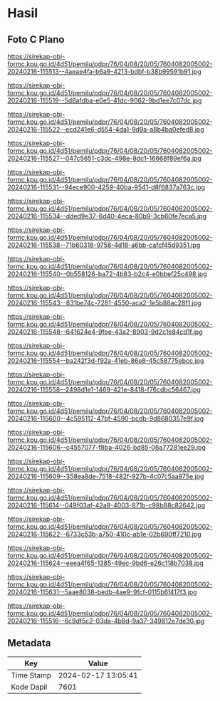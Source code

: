 # Hasil

## Foto C Plano

https://sirekap-obj-formc.kpu.go.id/4d51/pemilu/pdpr/76/04/08/20/05/7604082005002-20240216-115513--4aeae4fa-b6a9-4213-bdbf-b38b99591b91.jpg

https://sirekap-obj-formc.kpu.go.id/4d51/pemilu/pdpr/76/04/08/20/05/7604082005002-20240216-115519--5d6afdba-e0e5-41dc-9062-9bd1ee7c07dc.jpg

https://sirekap-obj-formc.kpu.go.id/4d51/pemilu/pdpr/76/04/08/20/05/7604082005002-20240216-115522--ecd241e6-d554-4da1-9d9a-a8b4ba0efed8.jpg

https://sirekap-obj-formc.kpu.go.id/4d51/pemilu/pdpr/76/04/08/20/05/7604082005002-20240216-115527--047c5651-c3dc-498e-8dc1-16668f89ef6a.jpg

https://sirekap-obj-formc.kpu.go.id/4d51/pemilu/pdpr/76/04/08/20/05/7604082005002-20240216-115531--94ece900-4259-40ba-9541-d8f6837a763c.jpg

https://sirekap-obj-formc.kpu.go.id/4d51/pemilu/pdpr/76/04/08/20/05/7604082005002-20240216-115534--dded9e37-6d40-4eca-80b9-3cb60fe7eca5.jpg

https://sirekap-obj-formc.kpu.go.id/4d51/pemilu/pdpr/76/04/08/20/05/7604082005002-20240216-115538--71b60318-9758-4d18-a6bb-cafcf45d9351.jpg

https://sirekap-obj-formc.kpu.go.id/4d51/pemilu/pdpr/76/04/08/20/05/7604082005002-20240216-115540--0b558126-ba72-4b83-b2c4-e0bbef25c498.jpg

https://sirekap-obj-formc.kpu.go.id/4d51/pemilu/pdpr/76/04/08/20/05/7604082005002-20240216-115543--831be74c-7281-4550-aca2-1e5b88ac28f1.jpg

https://sirekap-obj-formc.kpu.go.id/4d51/pemilu/pdpr/76/04/08/20/05/7604082005002-20240216-115548--641624e4-9fee-43a2-8903-9d2c1e84cd1f.jpg

https://sirekap-obj-formc.kpu.go.id/4d51/pemilu/pdpr/76/04/08/20/05/7604082005002-20240216-115554--ba242f3d-f92a-41eb-86e8-45c58775ebcc.jpg

https://sirekap-obj-formc.kpu.go.id/4d51/pemilu/pdpr/76/04/08/20/05/7604082005002-20240216-115558--2498d1e1-1469-421e-8418-f76cdbc56467.jpg

https://sirekap-obj-formc.kpu.go.id/4d51/pemilu/pdpr/76/04/08/20/05/7604082005002-20240216-115600--4c595112-47bf-4590-bcdb-9d8680357e9f.jpg

https://sirekap-obj-formc.kpu.go.id/4d51/pemilu/pdpr/76/04/08/20/05/7604082005002-20240216-115606--c4557077-f8ba-4026-bd85-06a77281ee29.jpg

https://sirekap-obj-formc.kpu.go.id/4d51/pemilu/pdpr/76/04/08/20/05/7604082005002-20240216-115609--358ea8de-7518-482f-927b-4c07c5aa975e.jpg

https://sirekap-obj-formc.kpu.go.id/4d51/pemilu/pdpr/76/04/08/20/05/7604082005002-20240216-115614--049f03af-42a8-4003-871b-c98b88c82642.jpg

https://sirekap-obj-formc.kpu.go.id/4d51/pemilu/pdpr/76/04/08/20/05/7604082005002-20240216-115622--6733c53b-a750-410c-ab1e-02b690ff7210.jpg

https://sirekap-obj-formc.kpu.go.id/4d51/pemilu/pdpr/76/04/08/20/05/7604082005002-20240216-115624--eeea4f65-1385-49ec-9bd6-e26c118b7038.jpg

https://sirekap-obj-formc.kpu.go.id/4d51/pemilu/pdpr/76/04/08/20/05/7604082005002-20240216-115631--5aae8038-bedb-4ae9-9fcf-0115b6f417f3.jpg

https://sirekap-obj-formc.kpu.go.id/4d51/pemilu/pdpr/76/04/08/20/05/7604082005002-20240216-115516--6c9df5c2-03da-4b8d-9a37-349812e7de30.jpg


## Metadata

| Key        | Value               |
| ---------- | ------------------- |
| Time Stamp | 2024-02-17 13:05:41 |
| Kode Dapil | 7601                |



